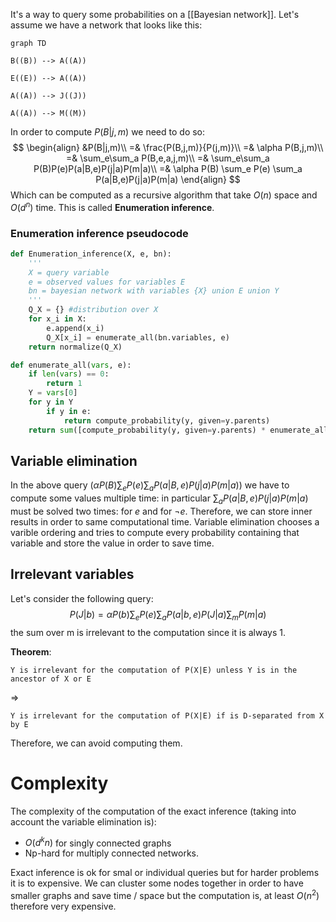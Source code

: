 It's a way to query some probabilities on a [[Bayesian network]].
Let's assume we have a network that looks like this:
```mermaid
graph TD

B((B)) --> A((A))

E((E)) --> A((A))

A((A)) --> J((J))

A((A)) --> M((M))
```
In order to compute $P(B|j,m)$ we need to do so:
$$
\begin{align}
&P(B|j,m)\\
=& \frac{P(B,j,m)}{P(j,m)}\\
=& \alpha P(B,j,m)\\
=& \sum_e\sum_a P(B,e,a,j,m)\\
=& \sum_e\sum_a P(B)P(e)P(a|B,e)P(j|a)P(m|a)\\
=& \alpha P(B) \sum_e P(e) \sum_a P(a|B,e)P(j|a)P(m|a)
\end{align}
$$
Which can be computed as a recursive algorithm that take $O(n)$ space and $O(d^n)$ time.
This is called __Enumeration inference__.

### Enumeration inference pseudocode

```python
def Enumeration_inference(X, e, bn):
	'''
	X = query variable
	e = observed values for variables E
	bn = bayesian network with variables {X} union E union Y
	'''
	Q_X = {} #distribution over X
	for x_i in X:
		e.append(x_i)
		Q_X[x_i] = enumerate_all(bn.variables, e)
	return normalize(Q_X)

def enumerate_all(vars, e):
	if len(vars) == 0: 
		return 1
	Y = vars[0]
	for y in Y
		if y in e:
			return compute_probability(y, given=y.parents)
	return sum([compute_probability(y, given=y.parents) * enumerate_all(vars - y, e.append(y)) for y in Y]) 
```

## Variable elimination

In the above query ($\alpha P(B) \sum_e P(e) \sum_a P(a|B,e)P(j|a)P(m|a)$) we have to compute some values multiple time: in particular $\sum_a P(a|B,e)P(j|a)P(m|a)$ must be solved two times: for $e$ and for $\neg e$.  Therefore, we can store inner results in order to same computational time.
Variable elimination chooses a varible ordering and tries to compute every probability containing that variable and store the value in order to save time.

## Irrelevant variables

Let's consider the following query:
$$
P(J|b) = \alpha P(b) \sum_eP(e)\sum_aP(a|b,e)P(J|a)\sum_mP(m|a)
$$
the sum over m is irrelevant to the computation since it is always 1.

__Theorem__: 
```
Y is irrelevant for the computation of P(X|E) unless Y is in the ancestor of X or E 
```
=> 
```
Y is irrelevant for the computation of P(X|E) if is D-separated from X by E
```
Therefore, we can avoid computing them.

# Complexity

The complexity of the computation of the exact inference (taking into account the variable elimination is):
- $O(d^kn)$ for singly connected graphs 
- Np-hard for multiply connected networks.

Exact inference is ok for smal or individual queries but for harder problems it is to expensive.
We can cluster some nodes together in order to have smaller graphs and save time / space but the computation is, at least $O(n^2)$ therefore very expensive.